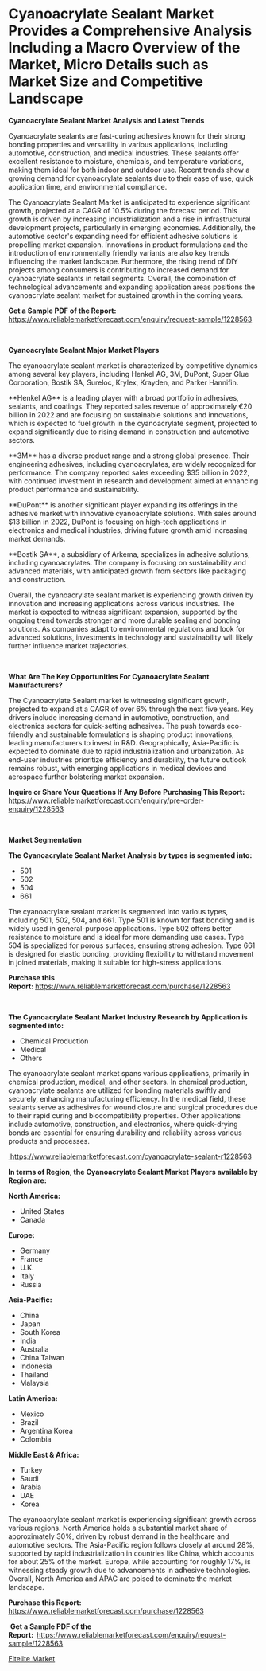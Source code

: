 <p><h1>Cyanoacrylate Sealant Market Provides a Comprehensive Analysis Including a Macro Overview of the Market, Micro Details such as Market Size and Competitive Landscape</h1></p><p><strong>Cyanoacrylate Sealant Market Analysis and Latest Trends</strong></p>
<p><p>Cyanoacrylate sealants are fast-curing adhesives known for their strong bonding properties and versatility in various applications, including automotive, construction, and medical industries. These sealants offer excellent resistance to moisture, chemicals, and temperature variations, making them ideal for both indoor and outdoor use. Recent trends show a growing demand for cyanoacrylate sealants due to their ease of use, quick application time, and environmental compliance.</p><p>The Cyanoacrylate Sealant Market is anticipated to experience significant growth, projected at a CAGR of 10.5% during the forecast period. This growth is driven by increasing industrialization and a rise in infrastructural development projects, particularly in emerging economies. Additionally, the automotive sector's expanding need for efficient adhesive solutions is propelling market expansion. Innovations in product formulations and the introduction of environmentally friendly variants are also key trends influencing the market landscape. Furthermore, the rising trend of DIY projects among consumers is contributing to increased demand for cyanoacrylate sealants in retail segments. Overall, the combination of technological advancements and expanding application areas positions the cyanoacrylate sealant market for sustained growth in the coming years.</p></p>
<p><strong>Get a Sample PDF of the Report:&nbsp;</strong> <a href="https://www.reliablemarketforecast.com/enquiry/request-sample/1228563?utm_campaign=3203&utm_medium=2&utm_source=Github&utm_content=ia&utm_term=01042025&utm_id=cyanoacrylate-sealant">https://www.reliablemarketforecast.com/enquiry/request-sample/1228563</a></p>
<p>&nbsp;</p>
<p><strong>Cyanoacrylate Sealant Major Market Players</strong></p>
<p><p>The cyanoacrylate sealant market is characterized by competitive dynamics among several key players, including Henkel AG, 3M, DuPont, Super Glue Corporation, Bostik SA, Sureloc, Krylex, Krayden, and Parker Hannifin. </p><p>**Henkel AG** is a leading player with a broad portfolio in adhesives, sealants, and coatings. They reported sales revenue of approximately €20 billion in 2022 and are focusing on sustainable solutions and innovations, which is expected to fuel growth in the cyanoacrylate segment, projected to expand significantly due to rising demand in construction and automotive sectors.</p><p>**3M** has a diverse product range and a strong global presence. Their engineering adhesives, including cyanoacrylates, are widely recognized for performance. The company reported sales exceeding $35 billion in 2022, with continued investment in research and development aimed at enhancing product performance and sustainability.</p><p>**DuPont** is another significant player expanding its offerings in the adhesive market with innovative cyanoacrylate solutions. With sales around $13 billion in 2022, DuPont is focusing on high-tech applications in electronics and medical industries, driving future growth amid increasing market demands.</p><p>**Bostik SA**, a subsidiary of Arkema, specializes in adhesive solutions, including cyanoacrylates. The company is focusing on sustainability and advanced materials, with anticipated growth from sectors like packaging and construction. </p><p>Overall, the cyanoacrylate sealant market is experiencing growth driven by innovation and increasing applications across various industries. The market is expected to witness significant expansion, supported by the ongoing trend towards stronger and more durable sealing and bonding solutions. As companies adapt to environmental regulations and look for advanced solutions, investments in technology and sustainability will likely further influence market trajectories.</p></p>
<p>&nbsp;</p>
<p><strong>What Are The Key Opportunities For Cyanoacrylate Sealant Manufacturers?</strong></p>
<p><p>The Cyanoacrylate Sealant market is witnessing significant growth, projected to expand at a CAGR of over 6% through the next five years. Key drivers include increasing demand in automotive, construction, and electronics sectors for quick-setting adhesives. The push towards eco-friendly and sustainable formulations is shaping product innovations, leading manufacturers to invest in R&D. Geographically, Asia-Pacific is expected to dominate due to rapid industrialization and urbanization. As end-user industries prioritize efficiency and durability, the future outlook remains robust, with emerging applications in medical devices and aerospace further bolstering market expansion.</p></p>
<p><strong>Inquire or Share Your Questions If Any Before Purchasing This Report:</strong> <a href="https://www.reliablemarketforecast.com/enquiry/pre-order-enquiry/1228563?utm_campaign=3203&utm_medium=2&utm_source=Github&utm_content=ia&utm_term=01042025&utm_id=cyanoacrylate-sealant">https://www.reliablemarketforecast.com/enquiry/pre-order-enquiry/1228563</a></p>
<p>&nbsp;</p>
<p><strong>Market Segmentation</strong></p>
<p><strong>The Cyanoacrylate Sealant Market Analysis by types is segmented into:</strong></p>
<p><ul><li>501</li><li>502</li><li>504</li><li>661</li></ul></p>
<p><p>The cyanoacrylate sealant market is segmented into various types, including 501, 502, 504, and 661. Type 501 is known for fast bonding and is widely used in general-purpose applications. Type 502 offers better resistance to moisture and is ideal for more demanding use cases. Type 504 is specialized for porous surfaces, ensuring strong adhesion. Type 661 is designed for elastic bonding, providing flexibility to withstand movement in joined materials, making it suitable for high-stress applications.</p></p>
<p><strong>Purchase this Report:&nbsp;</strong><a href="https://www.reliablemarketforecast.com/purchase/1228563?utm_campaign=3203&utm_medium=2&utm_source=Github&utm_content=ia&utm_term=01042025&utm_id=cyanoacrylate-sealant">https://www.reliablemarketforecast.com/purchase/1228563</a></p>
<p>&nbsp;</p>
<p><strong>The Cyanoacrylate Sealant Market Industry Research by Application is segmented into:</strong></p>
<p><ul><li>Chemical Production</li><li>Medical</li><li>Others</li></ul></p>
<p><p>The cyanoacrylate sealant market spans various applications, primarily in chemical production, medical, and other sectors. In chemical production, cyanoacrylate sealants are utilized for bonding materials swiftly and securely, enhancing manufacturing efficiency. In the medical field, these sealants serve as adhesives for wound closure and surgical procedures due to their rapid curing and biocompatibility properties. Other applications include automotive, construction, and electronics, where quick-drying bonds are essential for ensuring durability and reliability across various products and processes.</p></p>
<p><a href="https://www.reliablemarketforecast.com/cyanoacrylate-sealant-r1228563?utm_campaign=3203&utm_medium=2&utm_source=Github&utm_content=ia&utm_term=01042025&utm_id=cyanoacrylate-sealant">&nbsp;https://www.reliablemarketforecast.com/cyanoacrylate-sealant-r1228563</a></p>
<p><strong>In terms of Region, the Cyanoacrylate Sealant Market Players available by Region are:</strong></p>
<p>
    <p> <strong> North America: </strong>
        <ul>
            <li>United States</li>
            <li>Canada</li>
        </ul>
        </p> 
    <p> <strong> Europe: </strong>
        <ul>
            <li>Germany</li>
            <li>France</li>
            <li>U.K.</li>
            <li>Italy</li>
            <li>Russia</li>
        </ul>
        </p> 
    <p> <strong> Asia-Pacific: </strong>
        <ul>
            <li>China</li>
            <li>Japan</li>
            <li>South Korea</li>
            <li>India</li>
            <li>Australia</li>
            <li>China Taiwan</li>
            <li>Indonesia</li>
            <li>Thailand</li>
            <li>Malaysia</li>
        </ul>
        </p> 
    <p> <strong> Latin America: </strong>
        <ul>
            <li>Mexico</li>
            <li>Brazil</li>
            <li>Argentina Korea</li>
            <li>Colombia</li>
        </ul>
        </p> 
    <p> <strong> Middle East & Africa: </strong>
        <ul>
            <li>Turkey</li>
            <li>Saudi</li>
            <li>Arabia</li>
            <li>UAE</li>
            <li>Korea</li>
        </ul>
    </p>
    </p>
<p><p>The cyanoacrylate sealant market is experiencing significant growth across various regions. North America holds a substantial market share of approximately 30%, driven by robust demand in the healthcare and automotive sectors. The Asia-Pacific region follows closely at around 28%, supported by rapid industrialization in countries like China, which accounts for about 25% of the market. Europe, while accounting for roughly 17%, is witnessing steady growth due to advancements in adhesive technologies. Overall, North America and APAC are poised to dominate the market landscape.</p></p>
<p><strong>Purchase this Report: </strong><a href="https://www.reliablemarketforecast.com/purchase/1228563?utm_campaign=3203&utm_medium=2&utm_source=Github&utm_content=ia&utm_term=01042025&utm_id=cyanoacrylate-sealant">https://www.reliablemarketforecast.com/purchase/1228563</a></p>
<p>&nbsp;<strong>Get a Sample PDF of the Report:&nbsp;&nbsp;</strong><a href="https://www.reliablemarketforecast.com/enquiry/request-sample/1228563?utm_campaign=3203&utm_medium=2&utm_source=Github&utm_content=ia&utm_term=01042025&utm_id=cyanoacrylate-sealant">https://www.reliablemarketforecast.com/enquiry/request-sample/1228563</a></p>
<p><strong></strong></p>
<p><p><a href="https://github.com/dushornerfe/Market-Research-Report-List-1/blob/main/eitelite-market.md?utm_campaign=3203&utm_medium=2&utm_source=Github&utm_content=ia&utm_term=01042025&utm_id=cyanoacrylate-sealant">Eitelite Market</a></p></p>